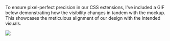 To ensure pixel-perfect precision in our CSS extensions, I've included a GIF below demonstrating how the visibility changes in tandem with the mockup. This showcases the meticulous alignment of our design with the intended visuals.

![](visual_comparison_with_mockup.gif)
